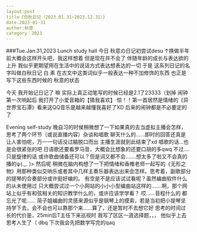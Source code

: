 ```yaml
---
layout:post
title《白秋日记（2023.01.31~2023.12.31）》
date.2023-01-31
auther:秋意
category：2023
---
```


###Tue.Jan.31,2023 Lunch study hall
今日 秋意の日记初尝试desu
↑换做半年前大概会这样开头吧，我这样想着
但是现在并不会了 伴随年龄的成长与表达欲的上升 我似乎更期望用在生活中的说话方式表达想表达的一切
于是 这系列日记的名字叫做白秋日记 白 素 在古文中这类词似乎一般表达一种不加修饰的东西 也正是写下这些东西时候的 秋意的状态

今天 我开始记日记了
嘛 实际上真正动笔写的时候已经是2.1了23333（划掉
闹钟第一次响起后 我打开了小爱音箱的【猜我喜欢】
惊！！第一首居然是情绪的《异世界宝石潭》看来这QQ音乐是越来越懂我喜好了XD 后来的闹钟都是不必要定的了

Evening self-study
晚自习的时侯稍微想了一下如果真的去当虚拟主播会怎样，思考了两个环节（或说直播内容）杂谈和唱歌
聊天什么的......即时的回答还真是让人害怕呢，万一一句话没过脑脱口而出 主播生涯就到此结束了xd 
唱歌的话...也是会很紧张的吧 日语歌还要看罗马音，大概会比想象的还要口胡的多qwq
不过....只是旋律的话 或许歌曲储备还可以？但是词又都不会.......想太多了啦又不会真的播的ψ(._. )>
然后呢 稍微在脑内构想了一下把情绪和香椎老师一起写的《无形之物》用那种类似交响乐或者其中几样主奏乐器表达出来会怎样。思考着，副歌部分的提琴的合奏部分或许挺好编的。
有空是不是应该试试看呢？虽然编曲软件什么的从未使用过 只大概尝试过一个小网站的小小小型编曲站这样的.......啊，那个网站上似乎有和弦相关的知识教学什么的，或许应该学学看？
哎......音程什么的 都忘光了呢......
简子姐编曲的灵感来源似乎是钢琴上的摸索，若是当初把小提琴坚持学下去，会不会也可以靠那个来......算了，还是暂时不去想它好
思考的时间过长的代价是，25min后T主任下来巡视时 我写了区区一道选择题，，，
他似乎上去思考人生了（
dbq 下次我会先把数学写完的qaq
